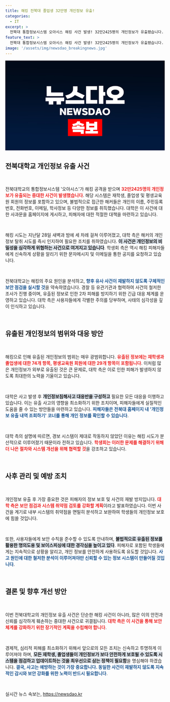 ```yaml
---
title: 해킹 전북대 졸업생 32만명 개인정보 유출!
categories:
  - IT
excerpt: >
  전북대 통합정보시스템 오아시스 해킹 사건 발생! 32만2425명의 개인정보가 유출됐습니다. 해커의 공격으로 재학생, 졸업생, 회원들의 정보가 털려 우려의 목소리가 커지고 있습니다. 대학 측은 사과문을 발표하고 2차 피해를 경고했습니다.
feature_text: >
  전북대 통합정보시스템 오아시스 해킹 사건 발생! 32만2425명의 개인정보가 유출됐습니다. 해커의 공격으로 재학생, 졸업생, 회원들의 정보가 털려 우려의 목소리가 커지고 있습니다. 대학 측은 사과문을 발표하고 2차 피해를 경고했습니다.
image: '/assets/img/newsdao_breakingnews.jpg'
---
```


<p><img src="/assets/img/newsdao_breakingnews.jpg" alt="pcversion 속보" /></p>

<h2 data-ke-size="size26">전북대학교 개인정보 유출 사건</h2>

<p data-ke-size="size16">&nbsp;</p>

<p>전북대학교의 통합정보시스템 '오아시스'가 해킹 공격을 받으며 <b><span style="color: #ee2323;">32만2425명의 개인정보가 유출되는 중대한 사건이 발생했습니다</span></b>. 해당 시스템은 재학생, 졸업생 및 평생교육원 회원의 정보를 포함하고 있으며, 불법적으로 접근한 해커들은 개인의 이름, 주민등록번호, 전화번호, 이메일, 학사정보 등 다양한 정보를 취득했습니다. 대학은 이 사건에 대한 사과문을 홈페이지에 게시하고, 피해자에 대한 적절한 대책을 마련하고 있습니다. </p>

<p data-ke-size="size16">&nbsp;</p>

<p>해킹 시도는 지난달 28일 새벽과 밤에 세 차례 걸쳐 이루어졌고, 대학 측은 해커의 개인정보 탈취 시도를 즉시 인지하여 필요한 조치를 취하였습니다. <b><span style="background-color: #21538527;">이 사건은 개인정보의 비밀성을 심각하게 위협하는 사건으로 여겨지고 있습니다</span></b>. 학생회 측은 역시 해킹 피해자들에게 신속하게 상황을 알리기 위한 문자메시지 및 이메일을 통한 공지를 요청하고 있습니다.</p>

<p data-ke-size="size16">&nbsp;</p>

<p>전북대학교는 해킹의 주요 원인을 분석하고, <b><span style="color: #1a5490;">향후 유사 사건이 재발하지 않도록 구체적인 보안 점검을 실시할 것</span></b>을 약속하였습니다. 경찰 등 유관기관과 협력하여 사건의 철저한 조사가 진행 중이며, 유출된 정보로 인한 2차 피해를 방지하기 위한 긴급 대응 체계를 운영하고 있습니다. 대학 측은 사용자들에게 각별한 주의를 당부하며, 사태의 심각성을 깊이 인식하고 있습니다.</p>

<p data-ke-size="size16">&nbsp;</p>

<h2 data-ke-size="size26">유출된 개인정보의 범위와 대응 방안</h2>

<p data-ke-size="size16">&nbsp;</p>

<p>해킹으로 인해 유출된 개인정보의 범위는 매우 광범위합니다. <b><span style="color: #ee2323;"> 유출된 정보에는 재학생과 졸업생에 대한 74개 항목, 평생교육원 회원에 대한 29개 항목이 포함됩니다</span></b>. 이처럼 많은 개인정보가 외부로 유출된 것은 큰 문제로, 대학 측은 이로 인한 피해가 발생하지 않도록 최대한의 노력을 기울이고 있습니다. </p>

<p data-ke-size="size16">&nbsp;</p>

<p>대학은 사고 발생 후 <b><span style="background-color: #21538527;">개인정보침해사고 대응반을 구성하고</span></b> 필요한 모든 대응을 이행하고 있습니다. 이는 유출 사고의 영향을 최소화하기 위한 조치이며, 피해자들에게 실질적인 도움을 줄 수 있는 방안들을 마련하고 있습니다. <b><span style="color: #1a5490;"> 피해자들은 전북대 홈페이지 내 '개인정보 유출 내역 조회하기' 코너를 통해 개인 정보를 확인할 수 있습니다</span></b>.</p>

<p data-ke-size="size16">&nbsp;</p>

<p>대학 측의 설명에 따르면, 경보 시스템이 제대로 작동하지 않았던 이유는 해킹 시도가 분산적으로 이루어졌기 때문이라 전하고 있습니다. <b><span style="color: #ee2323;">학생회는 이러한 문제를 해결하기 위해 더 나은 절차와 시스템 개선을 위해 협력할 것</span></b>을 강조하고 있습니다.</p>

<p data-ke-size="size16">&nbsp;</p>

<h2 data-ke-size="size26">사후 관리 및 예방 조치</h2>

<p data-ke-size="size16">&nbsp;</p>

<p>개인정보 유출 후 가장 중요한 것은 피해자의 정보 보호 및 사건의 재발 방지입니다. <b><span style="color: #ee2323;">대학 측은 보안 점검과 시스템 취약점 검토를 강화할 계획</span></b>이라고 발표하였습니다. 이번 사건을 계기로 내부 시스템의 취약점을 면밀히 분석하고 보완하여 학생들의 개인정보 보호에 힘쓸 것입니다. </p>

<p data-ke-size="size16">&nbsp;</p>

<p>또한, 사용자들에게 보안 수칙을 준수할 수 있도록 안내하며, <b><span style="background-color: #21538527;">불법적으로 유출된 정보를 활용한 명의도용 및 보이스피싱에 대한 경각심을 높이고 있다</span></b>. 피해자로 포함된 학생들에게는 지속적으로 상황을 알리고, 개인 정보를 안전하게 사용하도록 유도할 것입니다. <b><span style="color: #1a5490;">사고 원인에 대한 철저한 분석이 이루어져야만 신뢰할 수 있는 정보 시스템이 만들어질 것입니다</span></b>.</p>

<p data-ke-size="size16">&nbsp;</p>

<h2 data-ke-size="size26">결론 및 향후 개선 방안</h2>

<p data-ke-size="size16">&nbsp;</p>

<p>이번 전북대학교의 개인정보 유출 사건은 단순한 해킹 사건이 아니라, 많은 이의 안전과 신뢰를 심각하게 훼손하는 중대한 사건으로 귀결됩니다. <b><span style="color: #ee2323;">대학 측은 이 사건을 통해 보안체계를 강화하기 위한 장기적인 계획을 수립해야 합니다</span></b>. </p>

<p data-ke-size="size16">&nbsp;</p>

<p>경제적, 심리적 피해를 최소화하기 위해서 앞으로의 모든 조치는 신속하고 투명하게 이루어져야 하며, <b><span style="background-color: #21538527;">모든 재학생, 졸업생들이 개인정보가 보다 안전하게 보호될 수 있도록 시스템을 점검하고 업데이트하는 것을 최우선으로 삼는 정책이 필요함</span></b>을 명심해야 하겠습니다. <b><span style="color: #1a5490;">결국, 사고는 예방하는 것이 가장 중요합니다. 동일한 사건이 재발하지 않도록 지속적인 감시와 보안 강화를 위한 노력이 반드시 필요합니다</span></b>.</p>

<p data-ke-size="size16">&nbsp;</p>
실시간 뉴스 속보는, <a href="https://newsdao.kr" rel="dofollow">https://newsdao.kr</a>


